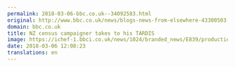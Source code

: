 ```yaml
---
permalink: 2018-03-06-bbc.co.uk--34092583.html
original: http://www.bbc.co.uk/news/blogs-news-from-elsewhere-43300503
domain: bbc.co.uk
title: NZ census campaigner takes to his TARDIS
image: https://ichef-1.bbci.co.uk/news/1024/branded_news/E839/production/_100294495_hi000304780.jpg
date: 2018-03-06 12:08:23
translations: en
---
```


